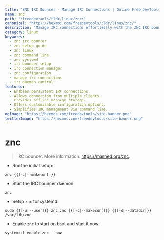 ```yaml
---
title: "ZNC IRC Bouncer - Manage IRC Connections | Online Free DevTools by Hexmos"
name: znc
path: "/freedevtools/tldr/linux/znc/"
canonical: "https://hexmos.com/freedevtools/tldr/linux/znc/"
description: "Manage IRC connections effortlessly with the ZNC IRC bouncer.  Setup and control your IRC experience from the command line. Free online tool, no registration required."
category: linux
keywords:
  - znc irc bouncer
  - znc setup guide
  - znc linux
  - znc command line
  - znc systemd
  - irc bouncer setup
  - irc connection manager
  - znc configuration
  - manage irc connections
  - irc daemon control
features:
  - Enables persistent IRC connections.
  - Allows connection from multiple clients.
  - Provides offline message storage.
  - Offers customizable configuration options.
  - Simplifies IRC management via command line.
ogImage: "https://hexmos.com/freedevtools/site-banner.png"
twitterImage: "https://hexmos.com/freedevtools/site-banner.png"
---
```


# znc

> IRC bouncer.
> More information: <https://manned.org/znc>.

- Run the initial setup:

`znc {{[-c|--makeconf]}}`

- Start the IRC bouncer daemon:

`znc`

- Setup `znc` for systemd:

`sudo {{[-u|--user]}} znc znc {{[-c|--makeconf]}} {{[-d|--datadir]}} /var/lib/znc`

- Enable `znc` to start on boot and start it now:

`systemctl enable znc --now`

